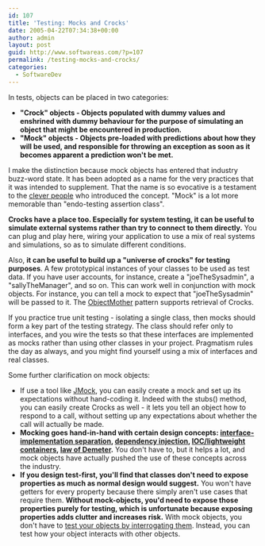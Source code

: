 ```yaml
---
id: 107
title: 'Testing: Mocks and Crocks'
date: 2005-04-22T07:34:38+00:00
author: admin
layout: post
guid: http://www.softwareas.com/?p=107
permalink: /testing-mocks-and-crocks/
categories:
  - SoftwareDev
---
```

In tests, objects can be placed in two categories:

* <b>"Crock" objects - Objects populated with dummy values and enshrined with dummy behaviour for the purpose of simulating an object that might be encountered in production.</b>
* <b>"Mock" objects - Objects pre-loaded with predictions about how they will be used, and responsible for throwing an exception as soon as it becomes apparent a prediction won't be met.</b>

I make the distinction because mock objects has entered that industry buzz-word state. It has been adopted as a name for the very practices that it was intended to supplement. That the name is so evocative is a testament to the [clever people](http://www.connextra.com/aboutUs/mockobjects.pdf) who introduced the concept. "Mock" is a lot more memorable than "endo-testing assertion class".

**Crocks have a place too. Especially for system testing, it can be useful to simulate external systems rather than try to connect to them directly.** You can plug and play here, wiring your application to use a mix of real systems and simulations, so as to simulate different conditions.

Also, **it can be useful to build up a "universe of crocks" for testing purposes**. A few prototypical instances of your classes to be used as test data. If you have user accounts, for instance, create a "joeTheSysadmin", a "sallyTheManager", and so on. This can work well in conjunction with mock objects. For instance, you can tell a mock to expect that "joeTheSysadmin" will be passed to it. The [ObjectMother](http://c2.com/cgi/wiki/ObjectMother)  pattern supports retrieval of Crocks.

If you practice true unit testing - isolating a single class, then mocks should form a key part of the testing strategy. The class should refer only to interfaces, and you wire the tests so that these interfaces are implemented as mocks rather than using other classes in your project. Pragmatism rules the day as always, and you might find yourself using a mix of interfaces and real classes. 

Some further clarification on mock objects:

* If use a tool like [JMock](http://jmock.org), you can easily create a mock and set up its expectations without hand-coding it. Indeed with the stubs() method, you can easily create Crocks as well - it lets you tell an object how to respond to a call, without setting up any expectations about whether the call will actually be made.
* **Mocking goes hand-in-hand with certain design concepts: [interface-implementation separation](http://c2.com/cgi/wiki?SeparateInterfacesFromImplementation),  [dependency injection](http://c2.com/cgi/wiki/DependencyInjection), [IOC/lightweight containers](http://www.theserverside.com/news/thread.tss?thread_id=29269), [law of Demeter](http://www.google.co.uk/url?sa=U&start=1&q=http://www.ccs.neu.edu/home/lieber/LoD.html&e=10129).** You don't have to, but it helps a lot, and mock objects have actually pushed the use of these concepts across the industry.
* **If you design test-first, you'll find that classes don't need to expose properties as much as normal design would suggest.** You won't have getters for every property because there simply aren't use cases that require them. **Without mock-objects, you'd need to expose those properties purely for testing, which is unfortunate because exposing properties adds clutter and increases risk.** With mock objects, you don't have to [test your objects by interrogating them](http://www.martinfowler.com/articles/mocksArentStubs.html). Instead, you can test how your object interacts with other objects.